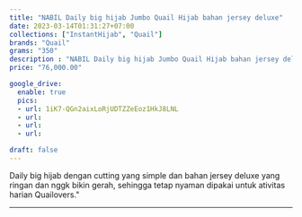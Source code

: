 ```yaml
---
title: "NABIL Daily big hijab Jumbo Quail Hijab bahan jersey deluxe"
date: 2023-03-14T01:31:27+07:00
collections: ["InstantHijab", "Quail"]
brands: "Quail"
grams: "350"
description : "NABIL Daily big hijab Jumbo Quail Hijab bahan jersey deluxe"
price: "76,000.00"

google_drive:
  enable: true
  pics:
  - url: 1iK7-QGn2aixLoRjUDTZZeEoz1HkJ8LNL
  - url: 
  - url: 
  - url: 

draft: false
---
```


Daily big hijab dengan cutting yang simple dan bahan jersey deluxe yang ringan dan nggk bikin gerah, sehingga tetap nyaman dipakai untuk ativitas harian Quailovers."

----------    
 
